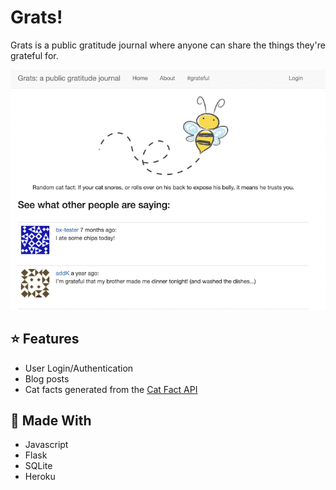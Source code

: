 # Grats!

Grats is a public gratitude journal where anyone can share the things they're
grateful for.

![preview](preview.png)

## ⭐️ Features

- User Login/Authentication
- Blog posts
- Cat facts generated from the [Cat Fact API](https://catfact.ninja/)

## 🔧 Made With

- Javascript
- Flask
- SQLite
- Heroku

